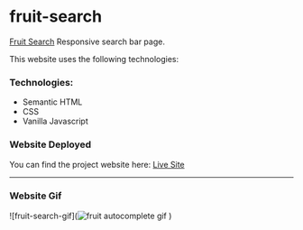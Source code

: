 # fruit-search

[Fruit Search](https://tjrelly.github.io/fruit-search/) Responsive search bar page.

This website uses the following technologies:

### Technologies: 
- Semantic HTML
- CSS
- Vanilla Javascript

### Website Deployed

You can find the project website here: [Live Site](https://tjrelly.github.io/fruit-search/)

---
### Website Gif

![fruit-search-gif](![fruit autocomplete gif](https://github.com/TJRelly/fruit-search/assets/94482664/64e06b57-d00e-4ccc-812a-e7a01cb3e203)
)
